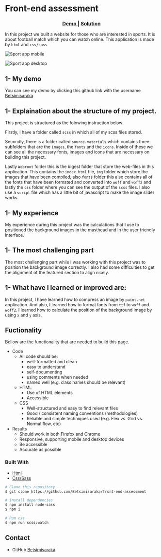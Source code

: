 # Front-end assessment

<div align="center">
  <h3>
    <a href="https://github.com/Betsimisaraka/front-end-assessment">
      Demo
    </a>
    <span> | </span>
    <a href="https://betsimisaraka.github.io/front-end-assessment/">
      Solution
    </a>
  </h3>
</div>

In this project we built a website for those who are interested in sports. It is about football match which you can watch online. This application is made by `html` and `css/sass`

![Sport app mobile](./webroot/img/mobile-sport-app.webp)

![Sport app desktop](./webroot/img/desktop-sport-app.webp)

## 1- My demo

You can see my demo by clicking this github link with the username [Betsimisaraka](https://github.com/Betsimisaraka/front-end-assessment)

## 1- Explaination about the structure of my project.
This project is structured as the folowing instruction below:

Firstly, I have a folder called `scss` in which all of my scss files stored.

Secondly, there is a folder called `source-materials` which contains three subfolders that are the `images`, the `fonts` and the `icons`. Inside of these we can see all the necessary fonts, images and icons that are necessary on building this project.


Lastly `Webroot` folder this is the bigest folder that store the web-files in this application. This contains the `index.html` file, `img` folder which store the images that have been compiled, also `fonts` folder this also contains all of the fonts that have been formated and converted into `woff` and `woff2` and lastly the `css` folder where you can see the output of the `scss` files. I also use a `script` file which has a little bit of javascript to make the image slider works.

## 1- My experience

My experience during this project was the calculations that I use to positioned the background images in the masthead and in the user friendly interface.

## 1- The most challenging part

The most challenging part while I was working with this project was to position the background image correctly. I also had some difficulties to get the alignment of the featured section to align nicely.

## 1- What have I learned or improved are:

In this project, I have learned how to compress an image by `paint.net` application. And also, I learned how to format fonts from `ttf` to `woff` and `woff2`. I learned how to calculate the position of the background image by using `x` and `y` axis.

## Fuctionality
Bellow are the functionality that are needed to build this page.

- Code
  - All code should be:
    - well-formatted and clean
    - easy to understand
    - self-documenting
    - using comments when needed
    - named well (e.g. class names should be relevant)
  - HTML
    - Use of HTML elements
    - Accessible
  - CSS
    - Well-structured and easy to find relevant files
    - Good / consistent naming conventions (methodologies)
    - Reliable and simple techniques used (e.g. Flex vs. Grid vs. Normal flow, etc)
- Results
  - Should work in both Firefox and Chrome
  - Responsive, supporting mobile and desktop devices
  - Be accessible
  - Accurate as possible

### Built With

-   [Html](https://html.org/)
-   [Css/Sass](https://css.org)


```bash
# Clone this repository
$ git clone https://github.com/Betsimisaraka/front-end-assessment

# Install dependencies
$ npm install node-sass
$ npm i

# Run css
$ npm run scss:watch
```
## Contact

-  GitHub [Betsimisaraka](https://github.com/Betsimisaraka)
